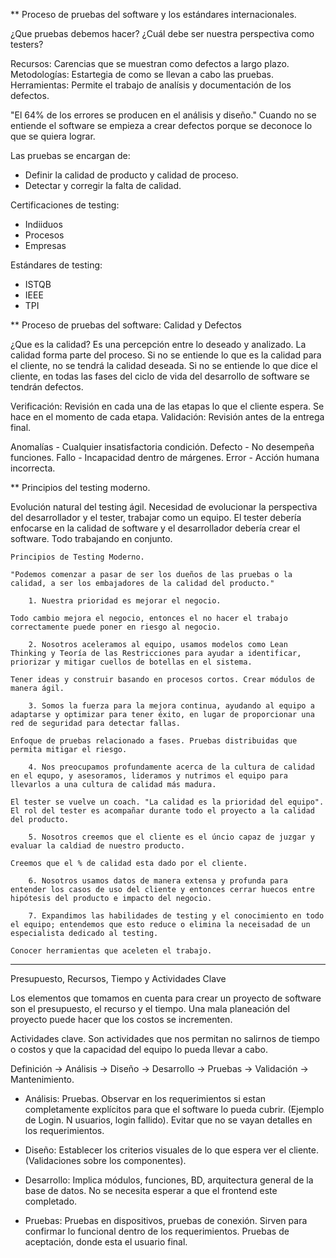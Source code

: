 
** Proceso de pruebas del software y los estándares internacionales.

¿Que pruebas debemos hacer? 
¿Cuál debe ser nuestra perspectiva como testers?

Recursos: Carencias que se muestran como defectos a largo plazo.
Metodologías: Estartegia de como se llevan a cabo las pruebas.
Herramientas: Permite el trabajo de analísis y documentación de los defectos.

"El 64% de los errores se producen en el análisis y diseño."
Cuando no se entiende el software se empieza a crear defectos porque se deconoce lo que se quiera lograr.

Las pruebas se encargan de: 
- Definir la calidad de producto y calidad de proceso.
- Detectar y corregir la falta de calidad.

Certificaciones de testing:
- Indiiduos
- Procesos
- Empresas 

Estándares de testing:
- ISTQB
- IEEE
- TPI

** Proceso de pruebas del software: Calidad y Defectos

¿Que es la calidad? Es una percepción entre lo deseado y analizado.
La calidad forma parte del proceso. Si no se entiende lo que es la calidad para el cliente, no se tendrá la calidad deseada. 
Si no se entiende lo que dice el cliente, en todas las fases del ciclo de vida del desarrollo de software se tendrán defectos.

Verificación: Revisión en cada una de las etapas lo que el cliente espera. Se hace en el momento de cada etapa.
Validación: Revisión antes de la entrega final.

Anomalías - Cualquier insatisfactoria condición.
Defecto - No desempeña funciones.
Fallo - Incapacidad dentro de márgenes.
Error - Acción humana incorrecta.


** Principios del testing moderno.

Evolución natural del testing ágil. Necesidad de evolucionar la perspectiva del desarrollador y el tester, trabajar como un equipo. El tester debería enfocarse en la calidad de software y el desarrollador debería crear el software. Todo trabajando en conjunto.

    Principios de Testing Moderno.

    "Podemos comenzar a pasar de ser los dueños de las pruebas o la calidad, a ser los embajadores de la calidad del producto."

        1. Nuestra prioridad es mejorar el negocio.

    Todo cambio mejora el negocio, entonces el no hacer el trabajo correctamente puede poner en riesgo al negocio.

        2. Nosotros aceleramos al equipo, usamos modelos como Lean Thinking y Teoría de las Restricciones para ayudar a identificar, priorizar y mitigar cuellos de botellas en el sistema.

    Tener ideas y construir basando en procesos cortos. Crear módulos de manera ágil. 

        3. Somos la fuerza para la mejora continua, ayudando al equipo a adaptarse y optimizar para tener éxito, en lugar de proporcionar una red de seguridad para detectar fallas.

    Enfoque de pruebas relacionado a fases. Pruebas distribuidas que permita mitigar el riesgo.

        4. Nos preocupamos profundamente acerca de la cultura de calidad en el equpo, y asesoramos, lideramos y nutrimos el equipo para llevarlos a una cultura de calidad más madura.

    El tester se vuelve un coach. "La calidad es la prioridad del equipo". El rol del tester es acompañar durante todo el proyecto a la calidad del producto.

        5. Nosotros creemos que el cliente es el úncio capaz de juzgar y evaluar la caldiad de nuestro producto.

    Creemos que el % de calidad esta dado por el cliente. 

        6. Nosotros usamos datos de manera extensa y profunda para entender los casos de uso del cliente y entonces cerrar huecos entre hipótesis del producto e impacto del negocio.

        7. Expandimos las habilidades de testing y el conocimiento en todo el equipo; entendemos que esto reduce o elimina la neceisadad de un especialista dedicado al testing.
    
    Conocer herramientas que aceleten el trabajo.

--------------------------------------------------------

Presupuesto, Recursos, Tiempo y Actividades Clave

Los elementos que tomamos en cuenta para crear un proyecto de software son el presupuesto, el recurso y el tiempo. 
Una mala planeación del proyecto puede hacer que los costos se incrementen.

Actividades clave. Son actividades que nos permitan no salirnos de tiempo o costos y que la capacidad del equipo lo pueda llevar a cabo. 

Definición -> Análisis -> Diseño -> Desarrollo -> Pruebas -> Validación -> Mantenimiento.

* Análisis: 
Pruebas. Observar en los requerimientos si estan completamente explícitos para que el software lo pueda cubrir.
(Ejemplo de Login. N usuarios, login fallido).
Evitar que no se vayan detalles en los requerimientos.

* Diseño: 
Establecer los criterios visuales de lo que espera ver el cliente. (Validaciones sobre los componentes). 

* Desarrollo:
Implica módulos, funciones, BD, arquitectura general de la base de datos. No se necesita esperar a que el frontend este completado. 

* Pruebas:
Pruebas en dispositivos, pruebas de conexión. Sirven para confirmar lo funcional dentro de los requerimientos.
Pruebas de aceptación, donde esta el usuario final.